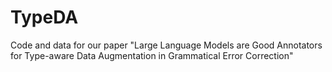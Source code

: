 # TypeDA
Code and data for our paper "Large Language Models are Good Annotators for Type-aware Data Augmentation in Grammatical Error Correction"
